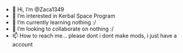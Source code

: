 - 👋 Hi, I’m @Zaca1349
- 👀 I’m interested in Kerbal Space Program
- 🌱 I’m currently learning nothing :/
- 💞️ I’m looking to collaborate on nothing :/
- 📫 How to reach me... please dont i dont make mods, i just have a account

<!---
Zaca1349/Zaca1349 is a ✨ special ✨ repository because its `README.md` (this file) appears on your GitHub profile.
You can click the Preview link to take a look at your changes.
--->
